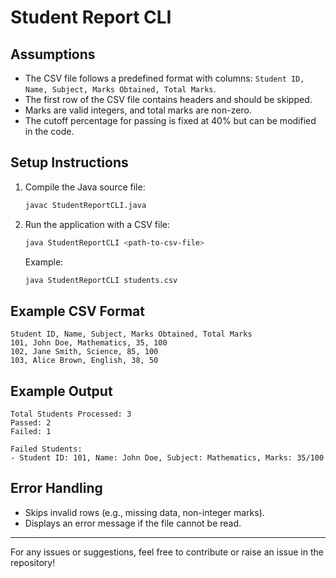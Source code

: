 # Student Report CLI

## Assumptions
- The CSV file follows a predefined format with columns: `Student ID, Name, Subject, Marks Obtained, Total Marks`.
- The first row of the CSV file contains headers and should be skipped.
- Marks are valid integers, and total marks are non-zero.
- The cutoff percentage for passing is fixed at 40% but can be modified in the code.

## Setup Instructions
1. Compile the Java source file:
   ```sh
   javac StudentReportCLI.java
   ```
2. Run the application with a CSV file:
   ```sh
   java StudentReportCLI <path-to-csv-file>
   ```
   Example:
   ```sh
   java StudentReportCLI students.csv
   ```

## Example CSV Format
```csv
Student ID, Name, Subject, Marks Obtained, Total Marks
101, John Doe, Mathematics, 35, 100
102, Jane Smith, Science, 85, 100
103, Alice Brown, English, 38, 50
```

## Example Output
```
Total Students Processed: 3
Passed: 2
Failed: 1

Failed Students:
- Student ID: 101, Name: John Doe, Subject: Mathematics, Marks: 35/100
```

## Error Handling
- Skips invalid rows (e.g., missing data, non-integer marks).
- Displays an error message if the file cannot be read.

---

For any issues or suggestions, feel free to contribute or raise an issue in the repository!

